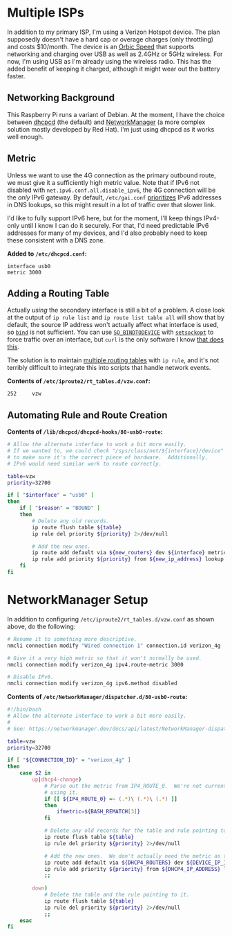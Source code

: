# Multiple ISPs

In addition to my primary ISP, I'm using a Verizon Hotspot device.  The plan supposedly doesn't
have a hard cap or overage charges (only throttling) and costs $10/month.  The device is an
[Orbic Speed](https://www.verizon.com/internet-devices/verizon-orbic-speed-mobile-hotspot/)
that supports networking and charging over USB as well as 2.4GHz or 5GHz wireless.
For now, I'm using USB as I'm already using the wireless radio.  This has the added benefit
of keeping it charged, although it might wear out the battery faster.

## Networking Background

This Raspberry Pi runs a variant of Debian.  At the moment, I have the choice between
[dhcpcd](https://roy.marples.name/projects/dhcpcd) (the default) and [NetworkManager](https://wiki.debian.org/NetworkManager)
(a more complex solution mostly developed by Red Hat).  I'm just using dhcpcd as it works well enough.

## Metric

Unless we want to use the 4G connection as the primary outbound route, we must give it a
sufficiently high metric value.  Note that if IPv6 not disabled with `net.ipv6.conf.all.disable_ipv6`,
the 4G connection will be the *only* IPv6 gateway.  By default, `/etc/gai.conf` [prioritizes](https://askubuntu.com/a/38468)
IPv6 addresses in DNS lookups, so this might result in a lot of traffic over that slower link.

I'd like to fully support IPv6 here, but for the moment, I'll keep things IPv4-only until I know
I can do it securely.  For that, I'd need predictable IPv6 addresses for many of my devices, and
I'd also probably need to keep these consistent with a DNS zone.

**Added to `/etc/dhcpcd.conf`:**
```
interface usb0
metric 3000
```

## Adding a Routing Table

Actually *using* the secondary interface is still a bit of a problem.  A close look at the output
of `ip rule list` and `ip route list table all` will show that by default, the source IP address
won't actually affect what interface is used, so [`bind`](https://man7.org/linux/man-pages/man2/bind.2.html)
is not sufficient.  You can use [`SO_BINDTODEVICE`](https://man7.org/linux/man-pages/man7/socket.7.html#:~:text=since%20Linux%204.6.-,SO_BINDTODEVICE,-Bind%20this%20socket)
with [`setsockopt`](https://man7.org/linux/man-pages/man2/setsockopt.2.html) to force traffic
over an interface, but `curl` is the only software I know [that does this](https://github.com/curl/curl/blob/2683de3078eadc86d9b182e7417f4ee75a247e2c/lib/cf-socket.c#L448-L469).

The solution is to maintain [multiple routing tables](https://tldp.org/HOWTO/Adv-Routing-HOWTO/lartc.rpdb.multiple-links.html)
with `ip rule`, and it's not terribly difficult to integrate this into scripts that handle
network events.

**Contents of `/etc/iproute2/rt_tables.d/vzw.conf`:**
```
252     vzw
```

## Automating Rule and Route Creation

**Contents of `/lib/dhcpcd/dhcpcd-hooks/80-usb0-route`:**
```bash
# Allow the alternate interface to work a bit more easily.
# If we wanted to, we could check "/sys/class/net/${interface}/device"
# to make sure it's the correct piece of hardware.  Additionally,
# IPv6 would need similar work to route correctly.

table=vzw
priority=32700

if [ "$interface" = "usb0" ]
then
    if [ "$reason" = "BOUND" ]
    then
        # Delete any old records.
        ip route flush table ${table}
        ip rule del priority ${priority} 2>/dev/null

        # Add the new ones.
        ip route add default via ${new_routers} dev ${interface} metric ${ifmetric} mtu ${new_interface_mtu} table ${table}
        ip rule add priority ${priority} from ${new_ip_address} lookup ${table}
    fi
fi
```

# NetworkManager Setup

In addition to configuring `/etc/iproute2/rt_tables.d/vzw.conf` as shown
above, do the following:

```bash
# Rename it to something more descriptive.
nmcli connection modify "Wired connection 1" connection.id verizon_4g

# Give it a very high metric so that it won't normally be used.
nmcli connection modify verizon_4g ipv4.route-metric 3000

# Disable IPv6.
nmcli connection modify verizon_4g ipv6.method disabled
```

**Contents of `/etc/NetworkManager/dispatcher.d/80-usb0-route`:**
```bash
#!/bin/bash
# Allow the alternate interface to work a bit more easily.
#
# See: https://networkmanager.dev/docs/api/latest/NetworkManager-dispatcher.html

table=vzw
priority=32700

if [ "${CONNECTION_ID}" = "verizon_4g" ]
then
    case $2 in
        up|dhcp4-change)
            # Parse out the metric from IP4_ROUTE_0.  We're not currently
            # using it.
            if [[ ${IP4_ROUTE_0} =~ (.*)\ (.*)\ (.*) ]]
            then
                ifmetric=${BASH_REMATCH[3]}
            fi

            # Delete any old records for the table and rule pointing to it.
            ip route flush table ${table}
            ip rule del priority ${priority} 2>/dev/null

            # Add the new ones.  We don't actually need the metric as this is a separate table.
            ip route add default via ${DHCP4_ROUTERS} dev ${DEVICE_IP_IFACE} mtu ${DHCP4_INTERFACE_MTU} table ${table}
            ip rule add priority ${priority} from ${DHCP4_IP_ADDRESS} lookup ${table}
            ;;
        
        down)
            # Delete the table and the rule pointing to it.
            ip route flush table ${table}
            ip rule del priority ${priority} 2>/dev/null
            ;;
    esac
fi
```
